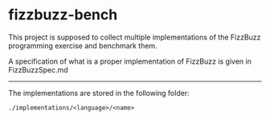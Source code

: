 # fizzbuzz-bench

This project is supposed to collect multiple implementations of the FizzBuzz programming exercise and benchmark them.

A specification of what is a proper implementation of FizzBuzz is given in FizzBuzzSpec.md

---

The implementations are stored in the following folder:

`./implementations/<language>/<name>`